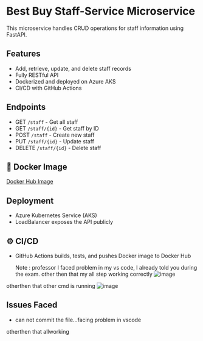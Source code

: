 # Best Buy Staff-Service Microservice

This microservice handles CRUD operations for staff information using FastAPI.

##  Features
- Add, retrieve, update, and delete staff records
- Fully RESTful API
- Dockerized and deployed on Azure AKS
- CI/CD with GitHub Actions

##  Endpoints
- GET `/staff` - Get all staff
- GET `/staff/{id}` - Get staff by ID
- POST `/staff` - Create new staff
- PUT `/staff/{id}` - Update staff
- DELETE `/staff/{id}` - Delete staff

## 🐳 Docker Image
[Docker Hub Image](https://hub.docker.com/r/satyams45/bestbuy-staff-service)

##  Deployment
- Azure Kubernetes Service (AKS)
- LoadBalancer exposes the API publicly

## ⚙️ CI/CD
- GitHub Actions builds, tests, and pushes Docker image to Docker Hub

  Note : professor I faced problem in my vs code, I already told you during the exam. other then that my all step working correctly
![image](https://github.com/user-attachments/assets/83e84f9b-fd85-4147-aa13-c83f7d7810c4)

otherthen that other cmd is running
![image](https://github.com/user-attachments/assets/4bad76e9-50e2-48a8-80ff-f6c5e1e7b56f)


##  Issues Faced
- can not commit the file...facing problem in vscode

otherthen that allworking
